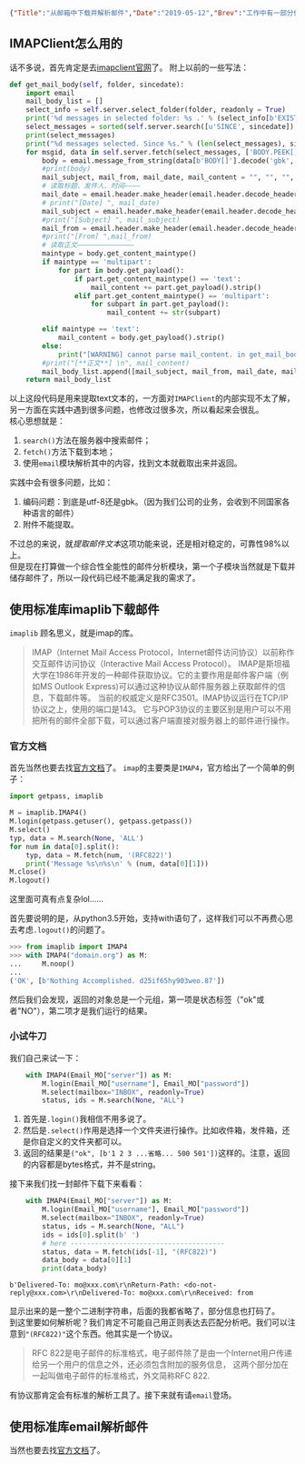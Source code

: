 ```json lw-blog-meta
{"Title":"从邮箱中下载并解析邮件","Date":"2019-05-12","Brev":"工作中有一部分任务是从邮箱中收集信息，然后提取分析的工作。之前一直用的是imapclient，是个第三方库，感觉并不好用，所以今天仔细研究一下，如何使用python标准库来实现这个需求。","Tags":["Python"]}
```



## IMAPClient怎么用的

话不多说，首先肯定是去[imapclient官网](https://imapclient.readthedocs.io/en/2.1.0/api.html)了。
附上以前的一些写法：

```python
def get_mail_body(self, folder, sincedate):
    import email
    mail_body_list = []
    select_info = self.server.select_folder(folder, readonly = True)
    print('%d messages in selected folder: %s .' % (select_info[b'EXISTS'], folder))
    select_messages = sorted(self.server.search([u'SINCE', sincedate]), reverse=True)   # 这是一个UID数组，例如[36, 38, 39, 40]
    print(select_messages)
    print("%d messages selected. Since %s." % (len(select_messages), sincedate))
    for msgid, data in self.server.fetch(select_messages, ['BODY.PEEK[]']).items():
        body = email.message_from_string(data[b'BODY[]'].decode('gbk', errors='replace'))    # 这个body已经可以阅读了，但是信息太多
        #print(body)
        mail_subject, mail_from, mail_date, mail_content = "", "", "", ""
        # 读取标题、发件人、时间————
        mail_date = email.header.make_header(email.header.decode_header(body['Date'])).__str__()
        # print("[Date] ", mail_date)
        mail_subject = email.header.make_header(email.header.decode_header(body['SUBJECT'])).__str__()  # 必须保证包含subject
        #print("[Subject] ", mail_subject)
        mail_from = email.header.make_header(email.header.decode_header(body['From'])).__str__()
        #print("[From] ",mail_from)
        # 读取正文——————————————
        maintype = body.get_content_maintype()
        if maintype == 'multipart':
            for part in body.get_payload():
                if part.get_content_maintype() == 'text':
                    mail_content += part.get_payload().strip()
                elif part.get_content_maintype() == 'multipart':
                    for subpart in part.get_payload():
                        mail_content += str(subpart)

        elif maintype == 'text':
            mail_content = body.get_payload().strip()
        else:
            print("[WARNING] cannot parse mail_content. in get_mail_body().")
        #print("[**正文**] \n", mail_content)
        mail_body_list.append([mail_subject, mail_from, mail_date, mail_content.replace("\r\n", "\n")])
    return mail_body_list
```

以上这段代码是用来提取text文本的，一方面对`IMAPClient`的内部实现不太了解，另一方面在实践中遇到很多问题，也修改过很多次，所以看起来会很乱。  
核心思想就是：

1. `search()`方法在服务器中搜索邮件；
2. `fetch()`方法下载到本地；
3. 使用`email`模块解析其中的内容，找到文本就截取出来并返回。

实践中会有很多问题，比如：

1. 编码问题：到底是utf-8还是gbk。（因为我们公司的业务，会收到不同国家各种语言的邮件）
2. 附件不能提取。

不过总的来说，就*提取邮件文本*这项功能来说，还是相对稳定的，可靠性98%以上。  
但是现在打算做一个综合性全能性的邮件分析模块，第一个子模块当然就是下载并储存邮件了，所以一段代码已经不能满足我的需求了。

## 使用标准库imaplib下载邮件

`imaplib` 顾名思义，就是imap的库。

> IMAP（Internet Mail Access Protocol，Internet邮件访问协议）以前称作交互邮件访问协议（Interactive Mail Access Protocol）。
IMAP是斯坦福大学在1986年开发的一种邮件获取协议。它的主要作用是邮件客户端（例如MS Outlook Express)可以通过这种协议从邮件服务器上获取邮件的信息，下载邮件等。
当前的权威定义是RFC3501。IMAP协议运行在TCP/IP协议之上，使用的端口是143。
它与POP3协议的主要区别是用户可以不用把所有的邮件全部下载，可以通过客户端直接对服务器上的邮件进行操作。

### 官方文档

首先当然也要去找[官方文档](https://docs.python.org/zh-cn/3.7/library/imaplib.html)了。 
`imap`的主要类是`IMAP4`，官方给出了一个简单的例子：

```python
import getpass, imaplib

M = imaplib.IMAP4()
M.login(getpass.getuser(), getpass.getpass())
M.select()
typ, data = M.search(None, 'ALL')
for num in data[0].split():
    typ, data = M.fetch(num, '(RFC822)')
    print('Message %s\n%s\n' % (num, data[0][1]))
M.close()
M.logout()
```

这里面可真有点复杂lol……  

首先要说明的是，从python3.5开始，支持with语句了，这样我们可以不再费心思去考虑`.logout()`的问题了。

```python
>>> from imaplib import IMAP4
>>> with IMAP4("domain.org") as M:
...     M.noop()
...
('OK', [b'Nothing Accomplished. d25if65hy903weo.87'])
```

然后我们会发现，返回的对象总是一个元组，第一项是状态标签（"ok"或者"NO"），第二项才是我们运行的结果。  

### 小试牛刀

我们自己来试一下：

```python
    with IMAP4(Email_MO["server"]) as M:
        M.login(Email_MO["username"], Email_MO["password"])
        M.select(mailbox="INBOX", readonly=True)
        status, ids = M.search(None, "ALL")
```

1. 首先是`.login()`我相信不用多说了。
2. 然后是`.select()`作用是选择一个文件夹进行操作。比如收件箱，发件箱，还是你自定义的文件夹都可以。
3. 返回的结果是`("ok", [b'1 2 3 ...省略... 500 501'])`这样的。注意，返回的内容都是bytes格式，并不是string。  

接下来我们找一封邮件下载下来看看：

```python
    with IMAP4(Email_MO["server"]) as M:
        M.login(Email_MO["username"], Email_MO["password"])
        M.select(mailbox="INBOX", readonly=True)
        status, ids = M.search(None, "ALL")
        ids = ids[0].split(b' ')
        # here --------------------------------------
        status, data = M.fetch(ids[-1], "(RFC822)")
        data_body = data[0][1]
        print(data_body)
```

```shell
b'Delivered-To: mo@xxx.com\r\nReturn-Path: <do-not-reply@xxx.com>\r\nDelivered-To: mo@xxx.com\r\nReceived: from 
```

显示出来的是一整个二进制字符串，后面的我都省略了，部分信息也打码了。  
到这里要如何解析呢？我们肯定不可能自己用正则表达去匹配分析吧。我们可以注意到`"(RFC822)"`这个东西。他其实是一个协议。

> RFC 822是电子邮件的标准格式，电子邮件除了是由一个Internet用户传递给另一个用户的信息之外，还必须包含附加的服务信息，
这两个部分加在一起叫做电子邮件的标准格式，外文简称RFC 822.

有协议那肯定会有标准的解析工具了。接下来就有请`email`登场。

## 使用标准库email解析邮件

当然也要去找[官方文档](https://docs.python.org/zh-cn/3/library/email.html#module-email)了。 
